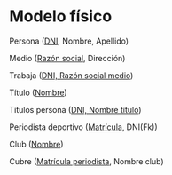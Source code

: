 # Modelo físico

Persona (<u>DNI</u>, Nombre, Apellido)

Medio (<u>Razón social</u>, Dirección)

Trabaja (<u>DNI, Razón social medio</u>)

Título (<u>Nombre</u>)

Títulos persona (<u>DNI, Nombre título</u>)

Periodista deportivo (<u>Matrícula</u>, DNI(Fk))

Club (<u>Nombre</u>)

Cubre (<u>Matrícula periodista</u>, Nombre club)